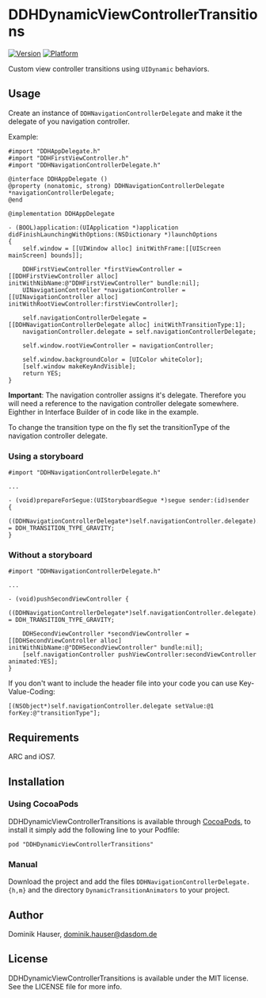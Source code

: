 # DDHDynamicViewControllerTransitions

[![Version](http://cocoapod-badges.herokuapp.com/v/DDHDynamicViewControllerTransitions/badge.png)](http://cocoadocs.org/docsets/DDHDynamicViewControllerTransitions)
[![Platform](http://cocoapod-badges.herokuapp.com/p/DDHDynamicViewControllerTransitions/badge.png)](http://cocoadocs.org/docsets/DDHDynamicViewControllerTransitions)

Custom view controller transitions using `UIDynamic` behaviors.

## Usage

Create an instance of `DDHNavigationControllerDelegate` and make it the delegate of you navigation controller.

Example:

```objc
#import "DDHAppDelegate.h"
#import "DDHFirstViewController.h"
#import "DDHNavigationControllerDelegate.h"

@interface DDHAppDelegate ()
@property (nonatomic, strong) DDHNavigationControllerDelegate *navigationControllerDelegate;
@end

@implementation DDHAppDelegate

- (BOOL)application:(UIApplication *)application didFinishLaunchingWithOptions:(NSDictionary *)launchOptions
{
    self.window = [[UIWindow alloc] initWithFrame:[[UIScreen mainScreen] bounds]];

    DDHFirstViewController *firstViewController = [[DDHFirstViewController alloc] initWithNibName:@"DDHFirstViewController" bundle:nil];
    UINavigationController *navigationController = [[UINavigationController alloc] initWithRootViewController:firstViewController];
    
    self.navigationControllerDelegate = [[DDHNavigationControllerDelegate alloc] initWithTransitionType:1];
    navigationController.delegate = self.navigationControllerDelegate;
    
    self.window.rootViewController = navigationController;
    
    self.window.backgroundColor = [UIColor whiteColor];
    [self.window makeKeyAndVisible];
    return YES;
}

```

**Important**: The navigation controller assigns it's delegate. Therefore you will need a reference to the navigation controller delegate somewhere. Eighther in Interface Builder of in code like in the example.

To change the transition type on the fly set the transitionType of the navigation controller delegate.

### Using a storyboard

```objc
#import "DDHNavigationControllerDelegate.h"

...

- (void)prepareForSegue:(UIStoryboardSegue *)segue sender:(id)sender
{
    ((DDHNavigationControllerDelegate*)self.navigationController.delegate).transitionType = DDH_TRANSITION_TYPE_GRAVITY;
}
```

### Without a storyboard

```objc
#import "DDHNavigationControllerDelegate.h"

...

- (void)pushSecondViewController {
    ((DDHNavigationControllerDelegate*)self.navigationController.delegate).transitionType = DDH_TRANSITION_TYPE_GRAVITY;

    DDHSecondViewController *secondViewController = [[DDHSecondViewController alloc] initWithNibName:@"DDHSecondViewController" bundle:nil];
    [self.navigationController pushViewController:secondViewController animated:YES];
}
```

If you don't want to include the header file into your code you can use Key-Value-Coding:

```objc
[(NSObject*)self.navigationController.delegate setValue:@1 forKey:@"transitionType"];
```

## Requirements

ARC and iOS7.

## Installation

### Using CocoaPods

DDHDynamicViewControllerTransitions is available through [CocoaPods](http://cocoapods.org), to install
it simply add the following line to your Podfile:

    pod "DDHDynamicViewControllerTransitions"

### Manual

Download the project and add the files `DDHNavigationControllerDelegate.{h,m}` and the directory `DynamicTransitionAnimators` to your project.

## Author

Dominik Hauser, dominik.hauser@dasdom.de

## License

DDHDynamicViewControllerTransitions is available under the MIT license. See the LICENSE file for more info.

